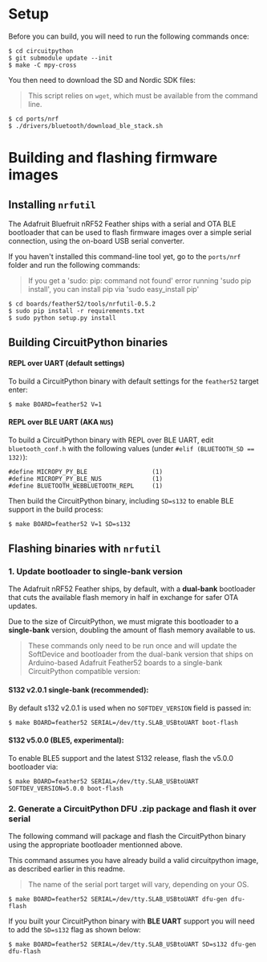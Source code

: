 # Setup

Before you can build, you will need to run the following commands once:

```
$ cd circuitpython
$ git submodule update --init
$ make -C mpy-cross
```

You then need to download the SD and Nordic SDK files:

> This script relies on `wget`, which must be available from the command line.

```
$ cd ports/nrf
$ ./drivers/bluetooth/download_ble_stack.sh
```

# Building and flashing firmware images

## Installing `nrfutil`

The Adafruit Bluefruit nRF52 Feather ships with a serial and OTA BLE bootloader
that can be used to flash firmware images over a simple serial connection,
using the on-board USB serial converter.

If you haven't installed this command-line tool yet, go to the `ports/nrf`
folder and run the following commands:

> If you get a 'sudo: pip: command not found' error running 'sudo pip install',
you can install pip via 'sudo easy_install pip'

```
$ cd boards/feather52/tools/nrfutil-0.5.2
$ sudo pip install -r requirements.txt
$ sudo python setup.py install
```

## Building CircuitPython binaries

#### REPL over UART (default settings)

To build a CircuitPython binary with default settings for the
`feather52` target enter:

```
$ make BOARD=feather52 V=1
```

#### REPL over BLE UART (AKA `NUS`)

To build a CircuitPython binary with REPL over BLE UART, edit
`bluetooth_conf.h` with the following values (under
`#elif (BLUETOOTH_SD == 132)`):

```
#define MICROPY_PY_BLE                  (1)
#define MICROPY_PY_BLE_NUS              (1)
#define BLUETOOTH_WEBBLUETOOTH_REPL     (1)
```

Then build the CircuitPython binary, including `SD=s132`
to enable BLE support in the build process:

```
$ make BOARD=feather52 V=1 SD=s132
```

## Flashing binaries with `nrfutil`

### 1. **Update bootloader** to single-bank version

The Adafruit nRF52 Feather ships, by default, with a **dual-bank** bootloader
that cuts the available flash memory in half in exchange for safer
OTA updates.

Due to the size of CircuitPython, we must migrate this bootloader to a
**single-bank** version, doubling the amount of flash memory available to us.

> These commands only need to be run once and will update the SoftDevice and
bootloader from the dual-bank version that ships on Arduino-based Adafruit
Feather52 boards to a single-bank CircuitPython compatible version:

#### S132 v2.0.1 single-bank (recommended):

By default s132 v2.0.1 is used when no `SOFTDEV_VERSION` field is passed in:

```
$ make BOARD=feather52 SERIAL=/dev/tty.SLAB_USBtoUART boot-flash
```

#### S132 v5.0.0 (BLE5, experimental):

To enable BLE5 support and the latest S132 release, flash the v5.0.0 bootloader via:

```
$ make BOARD=feather52 SERIAL=/dev/tty.SLAB_USBtoUART SOFTDEV_VERSION=5.0.0 boot-flash
```

### 2. Generate a CircuitPython DFU .zip package and flash it over serial

The following command will package and flash the CircuitPython binary using the
appropriate bootloader mentionned above.

This command assumes you have already build a valid circuitpython
image, as described earlier in this readme.

> The name of the serial port target will vary, depending on your OS.

```
$ make BOARD=feather52 SERIAL=/dev/tty.SLAB_USBtoUART dfu-gen dfu-flash
```

If you built your CircuitPython binary with **BLE UART** support you will
need to add the `SD=s132` flag as shown below:

```
$ make BOARD=feather52 SERIAL=/dev/tty.SLAB_USBtoUART SD=s132 dfu-gen dfu-flash
```
